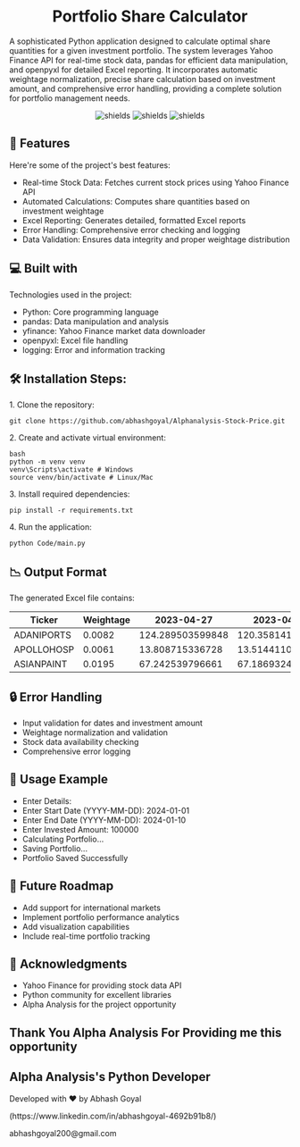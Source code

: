 <h1 align="center" id="title">Portfolio Share Calculator</h1>

<p id="description">A sophisticated Python application designed to calculate optimal share quantities for a given investment portfolio. The system leverages Yahoo Finance API for real-time stock data, pandas for efficient data manipulation, and openpyxl for detailed Excel reporting. It incorporates automatic weightage normalization, precise share calculation based on investment amount, and comprehensive error handling, providing a complete solution for portfolio management needs.</p>

<p align="center">
<img src="https://img.shields.io/badge/Python-3776AB?style=for-the-badge&logo=python&logoColor=white" alt="shields">
<img src="https://img.shields.io/badge/pandas-150458?style=for-the-badge&logo=pandas&logoColor=white" alt="shields">
<img src="https://img.shields.io/badge/Yahoo_Finance-800080?style=for-the-badge&logo=yahoo&logoColor=white" alt="shields">
</p>

<h2>🧐 Features</h2>

Here're some of the project's best features:

* Real-time Stock Data: Fetches current stock prices using Yahoo Finance API
* Automated Calculations: Computes share quantities based on investment weightage
* Excel Reporting: Generates detailed, formatted Excel reports
* Error Handling: Comprehensive error checking and logging
* Data Validation: Ensures data integrity and proper weightage distribution

<h2>💻 Built with</h2>

Technologies used in the project:

* Python: Core programming language
* pandas: Data manipulation and analysis
* yfinance: Yahoo Finance market data downloader
* openpyxl: Excel file handling
* logging: Error and information tracking

<h2>🛠️ Installation Steps:</h2>

<p>1. Clone the repository:</p>

```
git clone https://github.com/abhashgoyal/Alphanalysis-Stock-Price.git
```

<p>2. Create and activate virtual environment:</p>

```
bash
python -m venv venv
venv\Scripts\activate # Windows
source venv/bin/activate # Linux/Mac
```

<p>3. Install required dependencies:</p>

```
pip install -r requirements.txt
```

<p>4. Run the application:</p>

```
python Code/main.py
```


<h2>📉 Output Format</h2>

The generated Excel file contains:

| Ticker     | Weightage | 2023-04-27          | 2023-04-28          |
|------------|-----------|---------------------|---------------------|
| ADANIPORTS | 0.0082    | 124.289503599848   | 120.358141008682   |
| APOLLOHOSP | 0.0061    | 13.808715336728    | 13.514411095213    |
| ASIANPAINT | 0.0195    | 67.242539796661    | 67.186932464649    |

<h2>🔒 Error Handling</h2>

* Input validation for dates and investment amount
* Weightage normalization and validation
* Stock data availability checking
* Comprehensive error logging

<h2>📝 Usage Example</h2>

* Enter Details:
* Enter Start Date (YYYY-MM-DD): 2024-01-01
* Enter End Date (YYYY-MM-DD): 2024-01-10
* Enter Invested Amount: 100000
* Calculating Portfolio...
* Saving Portfolio...
* Portfolio Saved Successfully

  
<h2>🚧 Future Roadmap</h2>

* Add support for international markets
* Implement portfolio performance analytics
* Add visualization capabilities
* Include real-time portfolio tracking

<h2>🙏 Acknowledgments</h2>

* Yahoo Finance for providing stock data API
* Python community for excellent libraries
* Alpha Analysis for the project opportunity

<h2>Thank You Alpha Analysis For Providing me this opportunity</h2>
<h2>Alpha Analysis's Python Developer </h2>

Developed with ❤️ by Abhash Goyal
<p>(https://www.linkedin.com/in/abhashgoyal-4692b91b8/)</p>
<p>abhashgoyal200@gmail.com</p>





